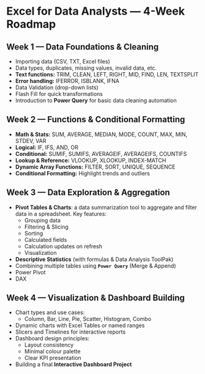 # Excel for Data Analysts — 4-Week Roadmap

## Week 1 — Data Foundations & Cleaning

- Importing data (CSV, TXT, Excel files) 
- Data types, duplicates, missing values, invalid data, etc.
- **Text functions:** TRIM, CLEAN, LEFT, RIGHT, MID, FIND, LEN, TEXTSPLIT
- **Error handling:** IFERROR, ISBLANK, IFNA
- Data Validation (drop-down lists)
- Flash Fill for quick transformations
- Introduction to **Power Query** for basic data cleaning automation

## Week 2 — Functions & Conditional Formatting

- **Math & Stats:** SUM, AVERAGE, MEDIAN, MODE, COUNT, MAX, MIN, STDEV, VAR
- **Logical:** IF, IFS, AND, OR
- **Conditional:** SUMIF, SUMIFS, AVERAGEIF, AVERAGEIFS, COUNTIFS
- **Lookup & Reference:** VLOOKUP, XLOOKUP, INDEX-MATCH
- **Dynamic Array Functions:** FILTER, SORT, UNIQUE, SEQUENCE
- **Conditional Formatting:** Highlight trends and outliers

## Week 3 — Data Exploration & Aggregation

- **Pivot Tables & Charts**: a data summarization tool to aggregate and filter data in a spreadsheet. Key features:
  - Grouping data
  - Filtering & Slicing
  - Sorting
  - Calculated fields
  - Calculation updates on refresh
  - Visualization
- **Descriptive Statistics** (with formulas & Data Analysis ToolPak)
- Combining multiple tables using **`Power Query`** (Merge & Append)
- Power Pivot
- DAX

## Week 4 — Visualization & Dashboard Building

- Chart types and use cases:
  - Column, Bar, Line, Pie, Scatter, Histogram, Combo
- Dynamic charts with Excel Tables or named ranges
- Slicers and Timelines for interactive reports
- Dashboard design principles:
  - Layout consistency
  - Minimal colour palette
  - Clear KPI presentation
- Building a final **Interactive Dashboard Project**
